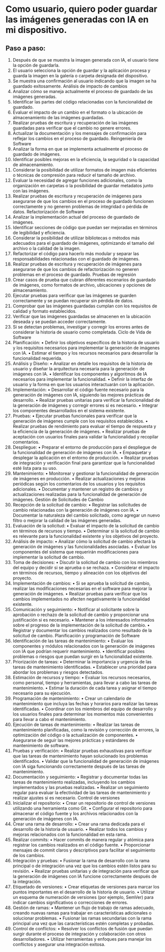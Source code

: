 # Como usuario, quiero poder guardar las imágenes generadas con IA en mi dispositivo.
## Paso a paso:
1.	Después de que se muestra la imagen generada con IA, el usuario tiene la opción de guardarla.
2.	El usuario selecciona la opción de guardar y la aplicación procesa y guarda la imagen en la galería o carpeta designada del dispositivo.
3.	Se muestra una confirmación al usuario indicando que la imagen se ha guardado exitosamente.
Análisis de impacto de cambios
1.	Analizar cómo se maneja actualmente el proceso de guardado de las imágenes generadas.
2.	Identificar las partes del código relacionadas con la funcionalidad de guardado.
3.	Evaluar el impacto de un cambio en el formato o la ubicación de almacenamiento de las imágenes guardadas.
4.	Realizar pruebas de escritura y recuperación de las imágenes guardadas para verificar que el cambio no genere errores.
5.	Actualizar la documentación y los mensajes de confirmación para reflejar los cambios en el proceso de guardado.
Reingeniería de Software
1.	Analizar la forma en que se implementa actualmente el proceso de guardado de imágenes.
2.	Identificar posibles mejoras en la eficiencia, la seguridad o la capacidad de almacenamiento.
3.	Considerar la posibilidad de utilizar formatos de imagen más eficientes o técnicas de compresión para reducir el tamaño de archivo.
4.	Evaluar la necesidad de agregar funciones adicionales, como la organización en carpetas o la posibilidad de guardar metadatos junto con las imágenes.
5.	Realizar pruebas de escritura y recuperación de imágenes para asegurarse de que los cambios en el proceso de guardado funcionen correctamente y no generen problemas de integridad o pérdida de datos.
Refactorización de Software
1.	Analizar la implementación actual del proceso de guardado de imágenes.
2.	Identificar secciones de código que puedan ser mejoradas en términos de legibilidad y eficiencia.
3.	Considerar la posibilidad de utilizar bibliotecas o métodos más adecuados para el guardado de imágenes, optimizando el tamaño del archivo o la calidad de la imagen.
4.	Refactorizar el código para hacerlo más modular y separar las responsabilidades relacionadas con el guardado de imágenes.
5.	Realizar pruebas de escritura y recuperación de imágenes para asegurarse de que los cambios de refactorización no generen problemas en el proceso de guardado.
Pruebas de regresión
1.	Crear casos de prueba que cubran diferentes escenarios de guardado de imágenes, como formatos de archivo, ubicaciones y opciones de almacenamiento.
2.	Ejecutar pruebas para verificar que las imágenes se guarden correctamente y se puedan recuperar sin pérdida de datos.
3.	Comprobar que las imágenes guardadas cumplan con los requisitos de calidad y formato establecidos.
4.	Verificar que las imágenes guardadas se almacenen en la ubicación deseada y se puedan acceder correctamente.
5.	Si se detectan problemas, investigar y corregir los errores antes de considerar la historia de usuario como completada.
Ciclo de Vida de Software
1.	Planificación:
•	Definir los objetivos específicos de la historia de usuario y los requisitos necesarios para implementar la generación de imágenes con IA.
•	Estimar el tiempo y los recursos necesarios para desarrollar la funcionalidad requerida.
2.	Análisis y Diseño:
•	Analizar en detalle los requisitos de la historia de usuario y diseñar la arquitectura necesaria para la generación de imágenes con IA.
•	Identificar los componentes y algoritmos de IA necesarios para implementar la funcionalidad.
•	Definir la interfaz de usuario y la forma en que los usuarios interactuarán con la aplicación.
3.	Implementación:
•	Desarrollar el código fuente necesario para la generación de imágenes con IA, siguiendo las mejores prácticas de desarrollo.
•	Realizar pruebas unitarias para verificar la funcionalidad de la generación de imágenes y corregir errores si es necesario.
•	Integrar los componentes desarrollados en el sistema existente.
4.	Pruebas:
•	Ejecutar pruebas funcionales para verificar que la generación de imágenes cumple con los requisitos establecidos.
•	Realizar pruebas de rendimiento para evaluar el tiempo de respuesta y la eficiencia de la generación de imágenes.
•	Realizar pruebas de aceptación con usuarios finales para validar la funcionalidad y recopilar comentarios.
5.	Despliegue:
•	Preparar el entorno de producción para el despliegue de la funcionalidad de generación de imágenes con IA.
•	Empaquetar y desplegar la aplicación en el entorno de producción.
•	Realizar pruebas de integración y verificación final para garantizar que la funcionalidad esté lista para su uso.
6.	Mantenimiento:
•	Monitorear y gestionar la funcionalidad de generación de imágenes en producción.
•	Realizar actualizaciones y mejoras periódicas según los comentarios de los usuarios y los requisitos adicionales.
•	Documentar y mantener un registro de cambios y actualizaciones realizadas para la funcionalidad de generación de imágenes.
Gestión de Solicitudes de Cambio
1.	Recepción de la solicitud de cambio:
•	Registrar las solicitudes de cambio relacionadas con la generación de imágenes con IA.
•	Documentar la naturaleza del cambio solicitado, como agregar un nuevo filtro o mejorar la calidad de las imágenes generadas.
2.	Evaluación de la solicitud:
•	Evaluar el impacto de la solicitud de cambio en términos de recursos y tiempo.
•	Determinar si la solicitud de cambio es relevante para la funcionalidad existente y los objetivos del proyecto.
3.	Análisis de impacto:
•	Analizar cómo la solicitud de cambio afectará la generación de imágenes y las funcionalidades asociadas.
•	Evaluar los componentes del sistema que requerirán modificaciones para implementar la solicitud de cambio.
4.	Toma de decisiones:
•	Discutir la solicitud de cambio con los miembros del equipo y decidir si se aprueba o se rechaza.
•	Considerar el impacto en términos de recursos, tiempo y alineación con los objetivos del proyecto.
5.	Implementación de cambios:
•	Si se aprueba la solicitud de cambio, realizar las modificaciones necesarias en el software para mejorar la generación de imágenes.
•	Realizar pruebas para verificar que los cambios implementados no afecten negativamente la funcionalidad existente.
6.	Comunicación y seguimiento:
•	Notificar al solicitante sobre la aprobación o rechazo de la solicitud de cambio y proporcionar una justificación si es necesario.
•	Mantener a los interesados informados sobre el progreso de la implementación de la solicitud de cambio.
•	Registrar y documentar los cambios realizados como resultado de la solicitud de cambio.
Planificación y programación de Software
1.	Identificación de las tareas de mantenimiento:
•	Evaluar los componentes y módulos relacionados con la generación de imágenes con IA que podrían requerir mantenimiento.
•	Identificar posibles problemas o riesgos que puedan surgir en la funcionalidad existente.
2.	Priorización de tareas:
•	Determinar la importancia y urgencia de las tareas de mantenimiento identificadas.
•	Establecer una prioridad para abordar los problemas y riesgos detectados.
3.	Estimación de recursos y tiempo:
•	Evaluar los recursos necesarios, como personal, tiempo y herramientas, para llevar a cabo las tareas de mantenimiento.
•	Estimar la duración de cada tarea y asignar el tiempo necesario para su ejecución.
4.	Programación de mantenimiento:
•	Crear un calendario de mantenimiento que incluya las fechas y horarios para realizar las tareas identificadas.
•	Coordinar con los miembros del equipo de desarrollo y los usuarios finales para determinar los momentos más convenientes para llevar a cabo el mantenimiento.
5.	Ejecución de tareas de mantenimiento:
•	Realizar las tareas de mantenimiento planificadas, como la revisión y corrección de errores, la optimización del código o la actualización de componentes.
•	Asegurarse de seguir las mejores prácticas y estándares de mantenimiento de software.
6.	Pruebas y verificación:
•	Realizar pruebas exhaustivas para verificar que las tareas de mantenimiento hayan solucionado los problemas identificados.
•	Validar que la funcionalidad de generación de imágenes con IA siga funcionando correctamente después de las tareas de mantenimiento.
7.	Documentación y seguimiento:
•	Registrar y documentar todas las tareas de mantenimiento realizadas, incluyendo los cambios implementados y las pruebas realizadas.
•	Realizar un seguimiento regular para evaluar la efectividad de las tareas de mantenimiento y realizar ajustes si es necesario.
Control de versiones
1.	Inicializar el repositorio:
•	Crear un repositorio de control de versiones utilizando una herramienta como Git.
•	Configurar el repositorio para almacenar el código fuente y los archivos relacionados con la generación de imágenes con IA.
2.	Crear una rama de desarrollo:
•	Crear una rama dedicada para el desarrollo de la historia de usuario.
•	Realizar todos los cambios y mejoras relacionados con la funcionalidad en esta rama.
3.	Realizar commits:
•	Hacer commits de manera regular y atómica para registrar los cambios realizados en el código fuente.
•	Proporcionar mensajes de commit claros y descriptivos para facilitar el seguimiento de los cambios.
4.	Integración y pruebas:
•	Fusionar la rama de desarrollo con la rama principal o de integración una vez que los cambios estén listos para su revisión.
•	Realizar pruebas unitarias y de integración para verificar que la generación de imágenes con IA funcione correctamente después de la integración.
5.	Etiquetado de versiones:
•	Crear etiquetas de versiones para marcar los puntos importantes en el desarrollo de la historia de usuario.
•	Utilizar un esquema de numeración de versiones (por ejemplo, SemVer) para indicar cambios significativos o correcciones de errores.
6.	Gestión de ramas:
•	Mantener un flujo de trabajo de ramas adecuado, creando nuevas ramas para trabajar en características adicionales o solucionar problemas.
•	Fusionar las ramas secundarias con la rama principal una vez que las características estén completas y probadas.
7.	Control de conflictos:
•	Resolver los conflictos de fusión que puedan surgir durante el proceso de integración y colaboración con otros desarrolladores.
•	Utilizar herramientas y enfoques para manejar los conflictos y asegurar una integración exitosa.
